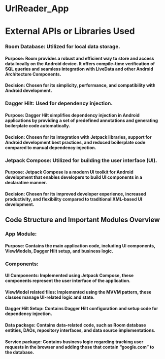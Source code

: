 # UrlReader_App

# External APIs or Libraries Used

### Room Database: Utilized for local data storage.
#### Purpose: Room provides a robust and efficient way to store and access data locally on the Android device. It offers compile-time verification of SQL queries and seamless integration with LiveData and other Android Architecture Components.
#### Decision: Chosen for its simplicity, performance, and compatibility with Android development.

### Dagger Hilt: Used for dependency injection.
#### Purpose: Dagger Hilt simplifies dependency injection in Android applications by providing a set of predefined annotations and generating boilerplate code automatically.
#### Decision: Chosen for its integration with Jetpack libraries, support for Android development best practices, and reduced boilerplate code compared to manual dependency injection.

### Jetpack Compose: Utilized for building the user interface (UI).
#### Purpose: Jetpack Compose is a modern UI toolkit for Android development that enables developers to build UI components in a declarative manner.
#### Decision: Chosen for its improved developer experience, increased productivity, and flexibility compared to traditional XML-based UI development.

## Code Structure and Important Modules Overview
### App Module:
#### Purpose: Contains the main application code, including UI components, ViewModels, Dagger Hilt setup, and business logic.
### Components:
#### UI Components: Implemented using Jetpack Compose, these components represent the user interface of the application.
#### ViewModel related files: Implemented using the MVVM pattern, these classes manage UI-related logic and state.
#### Dagger Hilt Setup: Contains Dagger Hilt configuration and setup code for dependency injection.
#### Data package: Contains data-related code, such as Room database entities, DAOs, repository interfaces, and data source implementations.
#### Service package: Contains business logic regarding tracking user requests in the browser and adding those that contain “google.com” to the database.
